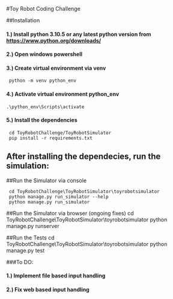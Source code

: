 #Toy Robot Coding Challenge

##Installation

#### 1.) Install python 3.10.5 or any latest python version from https://www.python.org/downloads/
#### 2.) Open windows powershell
#### 3.) Create virtual environment via venv 
     python -m venv python_env
#### 4.) Activate virtual environment python_env
    .\python_env\Scripts\activate
#### 5.) Install the dependencies
     cd ToyRobotChallenge/ToyRobotSimulator 
     pip install -r requirements.txt


## After installing the dependecies, run the simulation:
##Run the Simulator via console

     cd ToyRobotChallenge\ToyRobotSimulator\toyrobotsimulator
     python manage.py run_simulator --help
     python manage.py run_simulator

##Run the Simulator via browser (ongoing fixes)
     cd ToyRobotChallenge\ToyRobotSimulator\toyrobotsimulator
     python manage.py runserver


##Run the Tests
     cd ToyRobotChallenge\ToyRobotSimulator\toyrobotsimulator
     python manage.py test


###To DO:
#### 1.) Implement file based input handling
#### 2.) Fix web based input handling